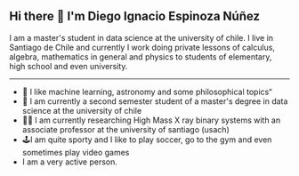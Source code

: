 ## Hi there 👋 I'm Diego Ignacio Espinoza Núñez

I am a master's student in data science at the university of chile. I live in Santiago de Chile and currently I work doing private lessons of calculus, algebra, mathematics in general and physics to students of elementary, high school and even university.

---

- 💙 I like machine learning, astronomy and some philosophical topics“
- 🏫 I am currently a second semester student of a master's degree in data science at the university of chile
- 🧑‍🎓 I am currently researching High Mass X ray binary systems with an associate professor at the university of santiago (usach)
- 🕹️I am quite sporty and I like to play soccer, go to the gym and even sometimes play video games
- I am a very active person.
<!--
**DiegoEspinozaoss/DiegoEspinozaoss** is a ✨ _special_ ✨ repository because its `README.md` (this file) appears on your GitHub profile.

Here are some ideas to get you started:



-->

